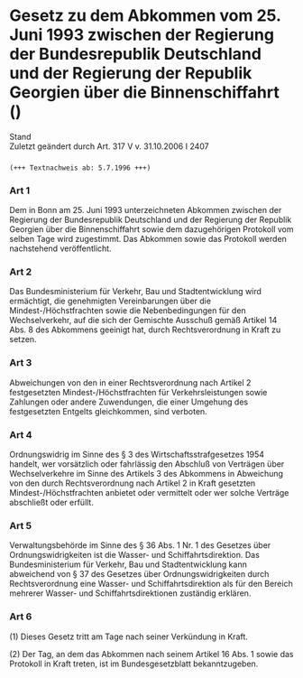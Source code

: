 Gesetz zu dem Abkommen vom 25. Juni 1993 zwischen der Regierung der Bundesrepublik Deutschland und der Regierung der Republik Georgien über die Binnenschiffahrt ()
===================================================================================================================================================================

Stand  
Zuletzt geändert durch Art. 317 V v. 31.10.2006 I 2407

### 

```
(+++ Textnachweis ab: 5.7.1996 +++)
```

### Art 1

Dem in Bonn am 25. Juni 1993 unterzeichneten Abkommen zwischen der Regierung der Bundesrepublik Deutschland und der Regierung der Republik Georgien über die Binnenschiffahrt sowie dem dazugehörigen Protokoll vom selben Tage wird zugestimmt. Das Abkommen sowie das Protokoll werden nachstehend veröffentlicht.

### Art 2

Das Bundesministerium für Verkehr, Bau und Stadtentwicklung wird ermächtigt, die genehmigten Vereinbarungen über die Mindest-/Höchstfrachten sowie die Nebenbedingungen für den Wechselverkehr, auf die sich der Gemischte Ausschuß gemäß Artikel 14 Abs. 8 des Abkommens geeinigt hat, durch Rechtsverordnung in Kraft zu setzen.

### Art 3

Abweichungen von den in einer Rechtsverordnung nach Artikel 2 festgesetzten Mindest-/Höchstfrachten für Verkehrsleistungen sowie Zahlungen oder andere Zuwendungen, die einer Umgehung des festgesetzten Entgelts gleichkommen, sind verboten.

### Art 4

Ordnungswidrig im Sinne des § 3 des Wirtschaftsstrafgesetzes 1954 handelt, wer vorsätzlich oder fahrlässig den Abschluß von Verträgen über Wechselverkehre im Sinne des Artikels 3 des Abkommens in Abweichung von den durch Rechtsverordnung nach Artikel 2 in Kraft gesetzten Mindest-/Höchstfrachten anbietet oder vermittelt oder wer solche Verträge abschließt oder erfüllt.

### Art 5

Verwaltungsbehörde im Sinne des § 36 Abs. 1 Nr. 1 des Gesetzes über Ordnungswidrigkeiten ist die Wasser- und Schiffahrtsdirektion. Das Bundesministerium für Verkehr, Bau und Stadtentwicklung kann abweichend von § 37 des Gesetzes über Ordnungswidrigkeiten durch Rechtsverordnung eine Wasser- und Schiffahrtsdirektion als für den Bereich mehrerer Wasser- und Schiffahrtsdirektionen zuständig erklären.

### Art 6

(1) Dieses Gesetz tritt am Tage nach seiner Verkündung in Kraft.

(2) Der Tag, an dem das Abkommen nach seinem Artikel 16 Abs. 1 sowie das Protokoll in Kraft treten, ist im Bundesgesetzblatt bekanntzugeben.
